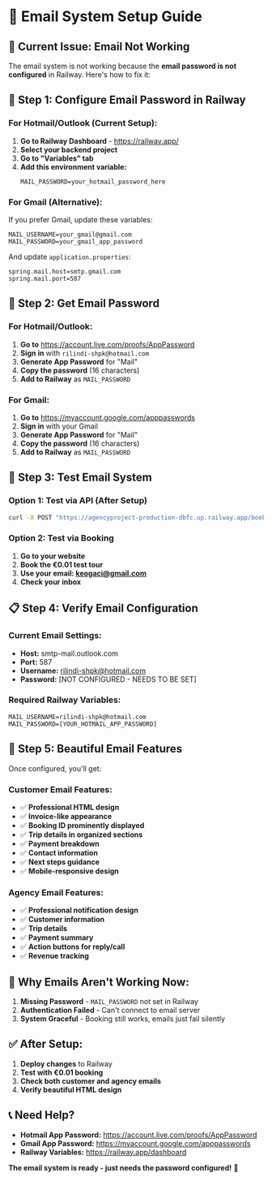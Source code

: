 # 📧 Email System Setup Guide

## 🚨 **Current Issue: Email Not Working**

The email system is not working because the **email password is not configured** in Railway. Here's how to fix it:

## 🔧 **Step 1: Configure Email Password in Railway**

### **For Hotmail/Outlook (Current Setup):**
1. **Go to Railway Dashboard** - https://railway.app/
2. **Select your backend project**
3. **Go to "Variables" tab**
4. **Add this environment variable:**
   ```
   MAIL_PASSWORD=your_hotmail_password_here
   ```

### **For Gmail (Alternative):**
If you prefer Gmail, update these variables:
```
MAIL_USERNAME=your_gmail@gmail.com
MAIL_PASSWORD=your_gmail_app_password
```

And update `application.properties`:
```properties
spring.mail.host=smtp.gmail.com
spring.mail.port=587
```

## 🔐 **Step 2: Get Email Password**

### **For Hotmail/Outlook:**
1. **Go to** https://account.live.com/proofs/AppPassword
2. **Sign in** with `rilindi-shpk@hotmail.com`
3. **Generate App Password** for "Mail"
4. **Copy the password** (16 characters)
5. **Add to Railway** as `MAIL_PASSWORD`

### **For Gmail:**
1. **Go to** https://myaccount.google.com/apppasswords
2. **Sign in** with your Gmail
3. **Generate App Password** for "Mail"
4. **Copy the password** (16 characters)
5. **Add to Railway** as `MAIL_PASSWORD`

## 🧪 **Step 3: Test Email System**

### **Option 1: Test via API (After Setup)**
```bash
curl -X POST "https://agencyproject-production-dbfc.up.railway.app/bookings/test-email?email=keogaci@gmail.com"
```

### **Option 2: Test via Booking**
1. **Go to your website**
2. **Book the €0.01 test tour**
3. **Use your email: keogaci@gmail.com**
4. **Check your inbox**

## 📋 **Step 4: Verify Email Configuration**

### **Current Email Settings:**
- **Host:** smtp-mail.outlook.com
- **Port:** 587
- **Username:** rilindi-shpk@hotmail.com
- **Password:** [NOT CONFIGURED - NEEDS TO BE SET]

### **Required Railway Variables:**
```
MAIL_USERNAME=rilindi-shpk@hotmail.com
MAIL_PASSWORD=[YOUR_HOTMAIL_APP_PASSWORD]
```

## 🎯 **Step 5: Beautiful Email Features**

Once configured, you'll get:

### **Customer Email Features:**
- ✅ **Professional HTML design**
- ✅ **Invoice-like appearance**
- ✅ **Booking ID prominently displayed**
- ✅ **Trip details in organized sections**
- ✅ **Payment breakdown**
- ✅ **Contact information**
- ✅ **Next steps guidance**
- ✅ **Mobile-responsive design**

### **Agency Email Features:**
- ✅ **Professional notification design**
- ✅ **Customer information**
- ✅ **Trip details**
- ✅ **Payment summary**
- ✅ **Action buttons for reply/call**
- ✅ **Revenue tracking**

## 🚨 **Why Emails Aren't Working Now:**

1. **Missing Password** - `MAIL_PASSWORD` not set in Railway
2. **Authentication Failed** - Can't connect to email server
3. **System Graceful** - Booking still works, emails just fail silently

## ✅ **After Setup:**

1. **Deploy changes** to Railway
2. **Test with €0.01 booking**
3. **Check both customer and agency emails**
4. **Verify beautiful HTML design**

## 📞 **Need Help?**

- **Hotmail App Password:** https://account.live.com/proofs/AppPassword
- **Gmail App Password:** https://myaccount.google.com/apppasswords
- **Railway Variables:** https://railway.app/dashboard

**The email system is ready - just needs the password configured!** 🚀

